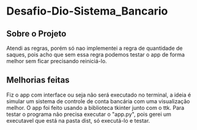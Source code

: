 # Desafio-Dio-Sistema_Bancario

## Sobre o Projeto
Atendi as regras, porém só nao implementei a regra de quantidade de saques, pois acho que sem essa regra podemos testar o app de forma melhor sem ficar precisando reiniciá-lo.


## Melhorias feitas
Fiz o app com interface ou seja não será executado no terminal, a ideia é simular um sistema de controle de conta bancária com uma visualização melhor. O app foi feito usando a biblioteca tkinter junto com o ttk.
Para testar o programa não precisa executar o "app.py", pois gerei um executavel que está na pasta dist, só executá-lo e testar.